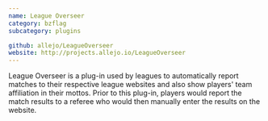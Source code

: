 ```yaml
---
name: League Overseer
category: bzflag
subcategory: plugins

github: allejo/LeagueOverseer
website: http://projects.allejo.io/LeagueOverseer
---
```


League Overseer is a plug-in used by leagues to automatically report matches to their respective league websites and also show players' team affiliation in their mottos. Prior to this plug-in, players would report the match results to a referee who would then manually enter the results on the website.
